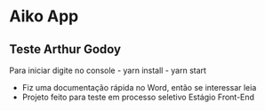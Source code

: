 # Aiko App
## Teste Arthur Godoy

Para iniciar digite no console
    - yarn install
    - yarn start

- Fiz uma documentação rápida no Word, então se interessar leia
- Projeto feito para teste em processo seletivo Estágio Front-End
